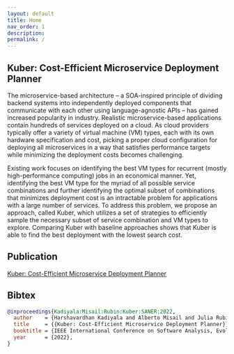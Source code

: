 ```yaml
---
layout: default
title: Home
nav_order: 1
description: 
permalink: /
---
```


## Kuber: Cost-Efficient Microservice Deployment Planner

The microservice-based architecture – a SOA-inspired principle of dividing backend systems into independently deployed components that communicate with each other using language-agnostic APIs – has gained increased popularity in industry. Realistic microservice-based applications contain hundreds of services deployed on a cloud. As cloud providers typically offer a variety of virtual machine (VM) types, each with its own hardware specification and cost, picking a proper cloud configuration for deploying all microservices in a way that satisfies performance targets while minimizing the deployment costs becomes challenging.

Existing work focuses on identifying the best VM types for recurrent (mostly high-performance computing) jobs in an economical manner. Yet, identifying the best VM type for the myriad
of all possible service combinations and further identifying the optimal subset of combinations that minimizes deployment cost is an intractable problem for applications with a large number of
services. To address this problem, we propose an approach, called Kuber, which utilizes a set of strategies to efficiently sample the necessary subset of service combination and VM types to explore.
Comparing Kuber with baseline approaches shows that Kuber is able to find the best deployment with the lowest search cost.

## Publication

[Kuber: Cost-Efficient Microservice Deployment Planner](https://people.ece.ubc.ca/mjulia/publications/Kuber_2022.pdf)

## Bibtex

```bibtex
@inproceedings{Kadiyala:Misail:Rubin:Kuber:SANER:2022,
  author    = {Harshavardhan Kadiyala and Alberto Misail and Julia Rubin},
  title     = {{Kuber: Cost-Efficient Microservice Deployment Planner}},
  booktitle = {IEEE International Conference on Software Analysis, Evolution and Reengineering (SANER)},
  year      = {2022},
}
```
